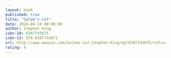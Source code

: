 ```yaml
---
layout: book
published: true
title: "Salem's Lot"
date: 2014-04-10 00:00:00
author: Stephen King
isbn-10: 0307743675
isbn-13: 978-0307743671
url: http://www.amazon.com/Salems-Lot-Stephen-King/dp/0307743675/ref=sr_1_1?s=books&ie=UTF8&qid=1434743723&sr=1-1&keywords=salems+lot
rating: 4
---
```


